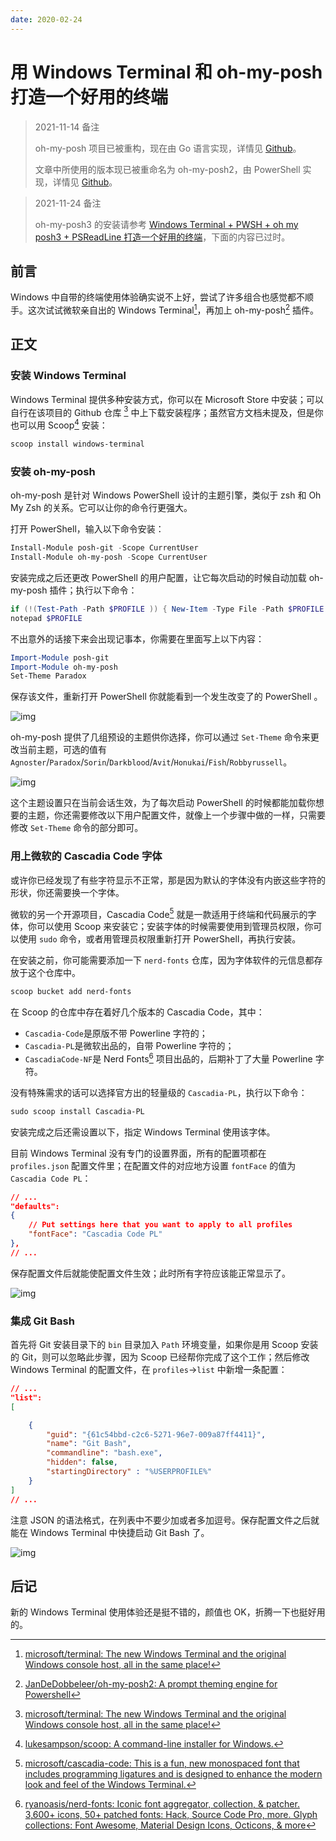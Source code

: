 ```yaml
---
date: 2020-02-24
---
```


# 用 Windows Terminal 和 oh-my-posh 打造一个好用的终端

> 2021-11-14 备注
>
> oh-my-posh 项目已被重构，现在由 Go 语言实现，详情见 [Github](https://github.com/JanDeDobbeleer/oh-my-posh)。
>
> 文章中所使用的版本现已被重命名为 oh-my-posh2，由 PowerShell 实现，详情见 [Github](https://github.com/JanDeDobbeleer/oh-my-posh2)。

> 2021-11-24 备注
>
> oh-my-posh3 的安装请参考 [Windows Terminal + PWSH + oh my posh3 + PSReadLine 打造一个好用的终端](use-pwsh-and-oh-my-posh3-on-windows.md)，下面的内容已过时。

## 前言

Windows 中自带的终端使用体验确实说不上好，尝试了许多组合也感觉都不顺手。这次试试微软亲自出的 Windows Terminal[^1]，再加上 oh-my-posh[^2] 插件。

## 正文

### 安装 Windows Terminal

Windows Terminal 提供多种安装方式，你可以在 Microsoft Store 中安装；可以自行在该项目的 Github 仓库 [^1] 中上下载安装程序；虽然官方文档未提及，但是你也可以用 Scoop[^3] 安装：

```powershell
scoop install windows-terminal
```

### 安装 oh-my-posh

oh-my-posh 是针对 Windows PowerShell 设计的主题引擎，类似于 zsh 和 Oh My Zsh 的关系。它可以让你的命令行更强大。

打开 PowerShell，输入以下命令安装：

```powershell
Install-Module posh-git -Scope CurrentUser
Install-Module oh-my-posh -Scope CurrentUser
```

安装完成之后还更改 PowerShell 的用户配置，让它每次启动的时候自动加载 oh-my-posh 插件；执行以下命令：

```powershell
if (!(Test-Path -Path $PROFILE )) { New-Item -Type File -Path $PROFILE -Force }
notepad $PROFILE
```

不出意外的话接下来会出现记事本，你需要在里面写上以下内容：

```powershell
Import-Module posh-git
Import-Module oh-my-posh
Set-Theme Paradox
```

保存该文件，重新打开 PowerShell 你就能看到一个发生改变了的 PowerShell 。

![img](./build-a-decent-terminal-with-windows-terminal-and-oh-my-posh.assets/vMcBOyiREC-1024x523.png)

oh-my-posh 提供了几组预设的主题供你选择，你可以通过 `Set-Theme` 命令来更改当前主题，可选的值有 `Agnoster`/`Paradox`/`Sorin`/`Darkblood`/`Avit`/`Honukai`/`Fish`/`Robbyrussell`。

![img](./build-a-decent-terminal-with-windows-terminal-and-oh-my-posh.assets/sA8iXJPC2j.png)

这个主题设置只在当前会话生效，为了每次启动 PowerShell 的时候都能加载你想要的主题，你还需要修改以下用户配置文件，就像上一个步骤中做的一样，只需要修改 `Set-Theme` 命令的部分即可。

### 用上微软的 Cascadia Code 字体

或许你已经发现了有些字符显示不正常，那是因为默认的字体没有内嵌这些字符的形状，你还需要换一个字体。

微软的另一个开源项目，Cascadia Code[^4] 就是一款适用于终端和代码展示的字体，你可以使用 Scoop 来安装它；安装字体的时候需要使用到管理员权限，你可以使用 `sudo` 命令，或者用管理员权限重新打开 PowerShell，再执行安装。

在安装之前，你可能需要添加一下 `nerd-fonts` 仓库，因为字体软件的元信息都存放于这个仓库中。

```powershell
scoop bucket add nerd-fonts
```

在 Scoop 的仓库中存在着好几个版本的 Cascadia Code，其中：

- `Cascadia-Code`是原版不带 Powerline 字符的；
- `Cascadia-PL`是微软出品的，自带 Powerline 字符的；
- `CascadiaCode-NF`是 Nerd Fonts[^5] 项目出品的，后期补丁了大量 Powerline 字符。

没有特殊需求的话可以选择官方出的轻量级的 `Cascadia-PL`，执行以下命令：

```powershell
sudo scoop install Cascadia-PL
```

安装完成之后还需设置以下，指定 Windows Terminal 使用该字体。

目前 Windows Terminal 没有专门的设置界面，所有的配置项都在 `profiles.json` 配置文件里；在配置文件的对应地方设置 `fontFace` 的值为 `Cascadia Code PL`：

```json
// ...
"defaults":
{
    // Put settings here that you want to apply to all profiles
    "fontFace": "Cascadia Code PL"
},
// ...
```

保存配置文件后就能使配置文件生效；此时所有字符应该能正常显示了。

![img](./build-a-decent-terminal-with-windows-terminal-and-oh-my-posh.assets/vjPXgPO7AB-1024x523.png)

### 集成 Git Bash

首先将 Git 安装目录下的 `bin` 目录加入 `Path` 环境变量，如果你是用 Scoop 安装的 Git，则可以忽略此步骤，因为 Scoop 已经帮你完成了这个工作；然后修改 Windows Terminal 的配置文件，在 `profiles`->`list` 中新增一条配置：

```json
// ...
"list":
[

    {
        "guid": "{61c54bbd-c2c6-5271-96e7-009a87ff4411}",
        "name": "Git Bash",
        "commandline": "bash.exe",
        "hidden": false,
        "startingDirectory" : "%USERPROFILE%"
    }
]
// ...
```

注意 JSON 的语法格式，在列表中不要少加或者多加逗号。保存配置文件之后就能在 Windows Terminal 中快捷启动 Git Bash 了。

![img](./build-a-decent-terminal-with-windows-terminal-and-oh-my-posh.assets/SI7S9fkaKG-1024x523.png)

## 后记

新的 Windows Terminal 使用体验还是挺不错的，颜值也 OK，折腾一下也挺好用的。

[^1]: [microsoft/terminal: The new Windows Terminal and the original Windows console host, all in the same place!](https://github.com/microsoft/terminal)
[^2]: [JanDeDobbeleer/oh-my-posh2: A prompt theming engine for Powershell](https://github.com/JanDeDobbeleer/oh-my-posh2)

[^3]: [lukesampson/scoop: A command-line installer for Windows.](https://github.com/lukesampson/scoop)

[^4]: [microsoft/cascadia-code: This is a fun, new monospaced font that includes programming ligatures and is designed to enhance the modern look and feel of the Windows Terminal.](https://github.com/microsoft/cascadia-code)
[^5]: [ryanoasis/nerd-fonts: Iconic font aggregator, collection, & patcher. 3,600+ icons, 50+ patched fonts: Hack, Source Code Pro, more. Glyph collections: Font Awesome, Material Design Icons, Octicons, & more](https://github.com/ryanoasis/nerd-fonts)

